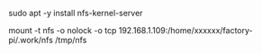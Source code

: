 sudo apt -y install nfs-kernel-server


mount -t nfs -o nolock -o tcp 192.168.1.109:/home/xxxxxx/factory-pi/.work/nfs /tmp/nfs
